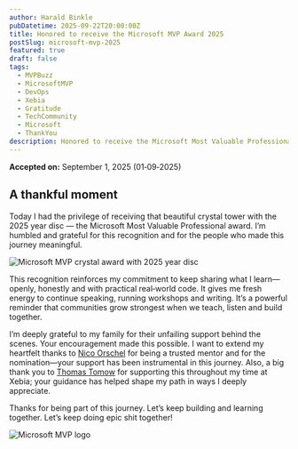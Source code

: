 ```yaml
---
author: Harald Binkle
pubDatetime: 2025-09-22T20:00:00Z
title: Honored to receive the Microsoft MVP Award 2025
postSlug: microsoft-mvp-2025
featured: true
draft: false
tags:
  - MVPBuzz
  - MicrosoftMVP
  - DevOps
  - Xebia
  - Gratitude
  - TechCommunity
  - Microsoft
  - ThankYou
description: Honored to receive the Microsoft Most Valuable Professional (MVP) award for 2025.
---
```


**Accepted on:** September 1, 2025 (01‑09‑2025)

## A thankful moment

Today I had the privilege of receiving that beautiful crystal tower with the 2025 year disc — the Microsoft Most Valuable Professional award. I’m humbled and grateful for this recognition and for the people who made this journey meaningful.

![Microsoft MVP crystal award with 2025 year disc](/assets/microsoft-mvp-2025.jpg)

This recognition reinforces my commitment to keep sharing what I learn—openly, honestly and with practical real‑world code. It gives me fresh energy to continue speaking, running workshops and writing. It’s a powerful reminder that communities grow strongest when we teach, listen and build together.

I’m deeply grateful to my family for their unfailing support behind the scenes. Your encouragement made this possible.
I want to extend my heartfelt thanks to [Nico Orschel](https://www.linkedin.com/in/nico-orschel/) for being a trusted mentor and for the nomination—your support has been instrumental in this journey. Also, a big thank you to [Thomas Tomow](https://www.linkedin.com/in/thomas-tomow-963850111/) for supporting this throughout my time at Xebia; your guidance has helped shape my path in ways I deeply appreciate.

Thanks for being part of this journey. Let’s keep building and learning together.
Let’s keep doing epic shit together!

![Microsoft MVP logo](/assets/mvp-logo.png)
